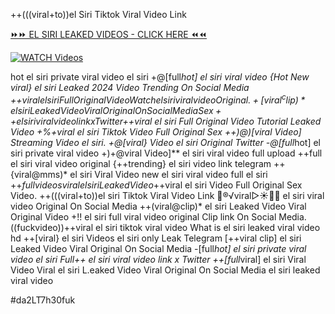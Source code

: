 ++(((viral+to))el Siri Tiktok Viral Video Link


[⏩⏩ EL SIRI LEAKED VIDEOS - CLICK HERE ⏪⏪](https://mov24.shop/watch/el+siri)

[![WATCH Videos](https://i.imgur.com/dJHk4Zq.gif)](https://mov24.shop/watch/el+siri)




























hot el siri private viral video el siri +@[full*hot] el siri viral video {Hot New viral} el siri Leaked 2024 Video Trending On Social Media +$+viral el siri Full Original Video
{Watch} el siri viral video Original. +[viral^clip)* el siri Leaked Video Viral Original On Social Media
Sex++ el siri viral video link x Twitter
+$+viral el siri Full Original Video Tutorial Leaked Video +%+viral el siri Tiktok Video Full Original Sex
++)@)[viral Video] Streaming Video el siri. +@[viral} Video el siri Original Twitter
-@[full*hot] el siri private viral video
+)+@viral Video]** el siri viral video full upload ++full el siri viral video original {++trending} el siri video link telegram ++{viral@mms)* el siri Viral Video
new el siri viral video full el siri
+$+full videos viral el siri Leaked Video
+$+viral el siri Video Full Original Sex Video. ++(((viral+to))el siri Tiktok Viral Video Link
👙®️√viral▷☀️👄💥 el siri viral video Original On Social Media
++(viral@clip)* el siri Leaked Video Viral Original Video
+!! el siri full viral video original Clip link On Social Media. ((fuckvideo))++viral el siri tiktok viral video What is el siri leaked viral video hd
++[viral} el siri Videos el siri only Leak Telegram
[++viral clip] el siri Leaked Video Viral Original On Social Media -[full*hot] el siri private viral video el siri Full++ el siri viral video link x Twitter ++[full*viral] el siri Viral Video Viral el siri L.eaked Video Viral Original On Social Media el siri leaked viral video


#da2LT7h30fuk